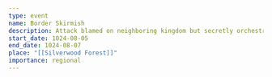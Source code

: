 ```yaml
---
type: event
name: Border Skirmish
description: Attack blamed on neighboring kingdom but secretly orchestrated by Lord Farron
start_date: 1024-08-05
end_date: 1024-08-07
place: "[[Silverwood Forest]]"
importance: regional
---
```

